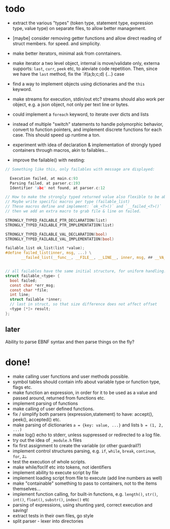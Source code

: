# todo



* extract the various "types" (token type, statement type, expression type, value type) on
separate files, to allow better management.
* [maybe] consider removing getter functions and allow direct reading of struct members.
for speed. and simplicity.
* make better iterators, minimal ask from conntainers.
* make iterator a two level object, internal is move/validate only, externa supports:
`last`, `curr`, `peek` etc, to aleviate code repetition. Then, since we have the `last` method, fix the `if(a;b;c;d) {...} case
* find a way to implement objects using dictionaries and the `this` keyword.
* make streams for execution, stdin/out etc? streams should also work per 
object, e.g. a json object, not only per text line or bytes.
* could implement a `foreach` keyword, to iterate over dicts and lists

* instead of multiple "switch" statements to handle polymorphic behavior,
convert to function pointers, and implement discrete functions for each case.
This should speed up runtime a ton.

* experiment with idea of declaration & implementation of strongly typed containers
through macros, akin to failables...

* improve the failable() with nesting:

```c
// Something like this, only failables with message are displayed:

  Execution failed, at main.c:93
  Parsing failed, at parser.c:193
  Identifier 'abc' not found, at parser.c:12

// How to make the strongly typed returned value also flexible to be able to nest them?
// Maybe write specific macros per type (failable_list)
// These macros define and implement: `ok_<T>()` and `__failed_<T>()`
// then we add an extra macro to grab file & line on failed.

STRONGLY_TYPED_FAILABLE_PTR_DECLARATION(list)
STRONGLY_TYPED_FAILABLE_PTR_IMPLEMENTATION(list)

STRONGLY_TYPED_FAILABLE_VAL_DECLARATION(bool)
STRONGLY_TYPED_FAILABLE_VAL_IMPLEMENTATION(bool)

failable_list ok_list(list *value);
#define failed_list(inner, msg, ...) \
       __failed_list(__func__, __FILE__, __LINE__, inner, msg, ## __VA_ARGS__)


// all failables have the same initial structure, for uniform handling.
struct failable_<type> {  
  bool failed;
  const char *err_msg;
  const char *file;
  int line;
  struct failable *inner;
  // last in struct, so that size difference does not affect offset
  <type [*]> result;
};
```


## later

Ability to parse EBNF syntax and then parse things on the fly?



# done!

* make calling user functions and user methods possible.
* symbol tables should contain info about variable type or function type, flags etc.
* make function an expression, in order for it to be used as a value and passed around, 
returned from functions etc.
* implement parsing of functions
* make calling of user defined functions.
* fix / simplify both parsers (expression,statement) to have: accept(), peek(), accepted() etc.
* make parsing of dictionaries `a = {key: value, ...}` and lists `b = (1, 2, ...)`
* make log() echo to stderr, unless suppressed or redirected to a log file.
* try out the idea of `_module.h` files
* fix first assignment to create the variable (or other guardrail?)
* implement control structures parsing, e.g. `if`, `while`, `break`, `continue`, `for`, ~~`?:`~~
* test the execution of whole scripts.
* make while/for/if etc into tokens, not identifiers
* implement ability to execute script by file
* implement loading script from file to execute (add line numbers as well)
* make "containable" something to pass to containers, not to the items themselves...
* implement function calling, for built-in functions, e.g.
`length()`, `str()`, `int()`, `float()`, `substr()`, `index()` etc
* parsing of expressions, using shunting yard, correct execution and saving!
* extract tests in their own files, go style
* split parser - lexer into directories
